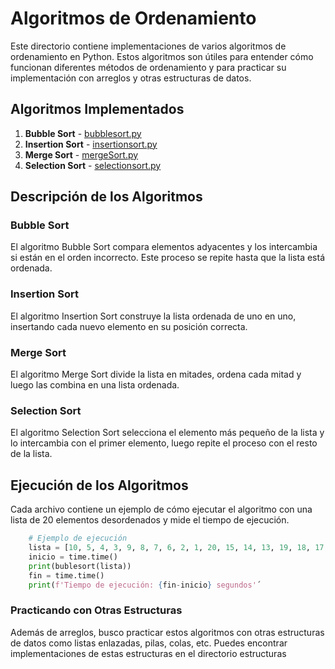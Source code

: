 # Algoritmos de Ordenamiento

Este directorio contiene implementaciones de varios algoritmos de ordenamiento en Python. Estos algoritmos son útiles para entender cómo funcionan diferentes métodos de ordenamiento y para practicar su implementación con arreglos y otras estructuras de datos.

## Algoritmos Implementados

1. **Bubble Sort** - [bubblesort.py](/algoritmos/bubblesort.py)
2. **Insertion Sort** - [insertionsort.py](/algoritmos/insertionsort.py)
3. **Merge Sort** - [mergeSort.py](/mergeSort.py)
4. **Selection Sort** - [selectionsort.py](/selectionsort.py)

## Descripción de los Algoritmos

### Bubble Sort
El algoritmo Bubble Sort compara elementos adyacentes y los intercambia si están en el orden incorrecto. Este proceso se repite hasta que la lista está ordenada.

### Insertion Sort
El algoritmo Insertion Sort construye la lista ordenada de uno en uno, insertando cada nuevo elemento en su posición correcta.

### Merge Sort
El algoritmo Merge Sort divide la lista en mitades, ordena cada mitad y luego las combina en una lista ordenada.

### Selection Sort
El algoritmo Selection Sort selecciona el elemento más pequeño de la lista y lo intercambia con el primer elemento, luego repite el proceso con el resto de la lista.

## Ejecución de los Algoritmos
Cada archivo contiene un ejemplo de cómo ejecutar el algoritmo con una lista de 20 elementos desordenados y mide el tiempo de ejecución.

```python
    # Ejemplo de ejecución 
    lista = [10, 5, 4, 3, 9, 8, 7, 6, 2, 1, 20, 15, 14, 13, 19, 18, 17, 16, 12, 11]
    inicio = time.time()
    print(bublesort(lista))
    fin = time.time()
    print(f'Tiempo de ejecución: {fin-inicio} segundos'´
```

### Practicando con Otras Estructuras
Además de arreglos, busco practicar estos algoritmos con otras estructuras de datos como listas enlazadas, pilas, colas, etc. Puedes encontrar implementaciones de estas estructuras en el directorio estructuras
